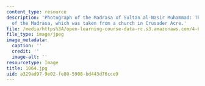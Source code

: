 ```yaml
---
content_type: resource
description: 'Photograph of the Madrasa of Sultan al-Nasir Muhammad: The Gothic Portal
  of the Madrasa, which was taken from a church in Crusader Acre.'
file: /media/https%3A/open-learning-course-data-rc.s3.amazonaws.com/4-615-the-architecture-of-cairo-spring-2002/a329ad979e02fe805908bd443d76cce9_1064.jpg
file_type: image/jpeg
image_metadata:
  caption: ''
  credit: ''
  image-alt: ''
resourcetype: Image
title: 1064.jpg
uid: a329ad97-9e02-fe80-5908-bd443d76cce9
---
```

